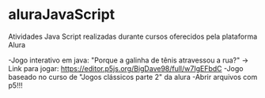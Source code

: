 # aluraJavaScript
Atividades Java Script realizadas durante cursos oferecidos pela plataforma Alura

-Jogo interativo em java: "Porque a galinha de tênis atravessou a rua?" -> Link para jogar: https://editor.p5js.org/BigDave98/full/w7IgEFbdC
-Jogo baseado no curso de "Jogos clássicos parte 2" da alura
-Abrir arquivos com p5!!!
